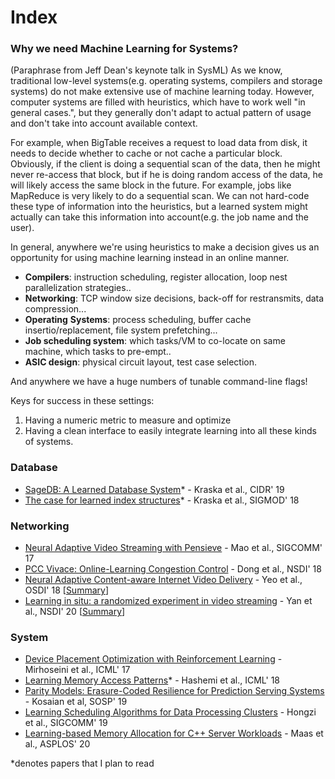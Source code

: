 # Index

### Why we need Machine Learning for Systems?

\(Paraphrase from Jeff Dean's keynote talk in SysML\) As we know, traditional low-level systems\(e.g. operating systems, compilers and storage systems\) do not make extensive use of machine learning today. However, computer systems are filled with heuristics, which have to work well "in general cases.", but they generally don't adapt to actual pattern of usage and don't take into account available context.

For example, when BigTable receives a request to load data from disk, it needs to decide whether to cache or not cache a particular block. Obviously, if the client is doing a sequential scan of the data, then he might never re-access that block, but if he is doing random access of the data, he will likely access the same block in the future. For example, jobs like MapReduce is very likely to do a sequential scan. We can not hard-code these type of information into the heuristics, but a learned system might actually can take this information into account\(e.g. the job name and the user\).

In general, anywhere we're using heuristics to make a decision gives us an opportunity for using machine learning instead in an online manner.

* **Compilers**: instruction scheduling, register allocation, loop nest parallelization strategies..
* **Networking**: TCP window size decisions, back-off for restransmits, data compression...
* **Operating** **Systems**: process scheduling, buffer cache insertio/replacement, file system prefetching...
* **Job scheduling system**: which tasks/VM to co-locate on same machine, which tasks to pre-empt..
* **ASIC design**: physical circuit layout, test case selection.

And anywhere we have a huge numbers of tunable command-line flags! 

Keys for success in these settings:

1. Having a numeric metric to measure and optimize
2. Having a clean interface to easily integrate learning into all these kinds of systems.



### Database

* [SageDB: A Learned Database System](http://cidrdb.org/cidr2019/papers/p117-kraska-cidr19.pdf)\* - Kraska et al., CIDR' 19
* [The case for learned index structures](https://arxiv.org/abs/1712.01208)\* - Kraska et al., SIGMOD' 18

### Networking

* [Neural Adaptive Video Streaming with Pensieve](https://people.csail.mit.edu/hongzi/content/publications/Pensieve-Sigcomm17.pdf) - Mao et al., SIGCOMM' 17
* [PCC Vivace: Online-Learning Congestion Control](https://www.usenix.org/system/files/conference/nsdi18/nsdi18-dong.pdf) - Dong et al., NSDI' 18
* [Neural Adaptive Content-aware Internet Video Delivery](https://www.usenix.org/system/files/osdi18-yeo.pdf) - Yeo et al., OSDI' 18 \[[Summary](https://xzhu0027.gitbook.io/blog/ml-for-systems/ml-sys-index/learning-in-situ-a-randomized-experiment-in-video-streaming)\]
* [Learning in situ: a randomized experiment in video streaming](https://www.usenix.org/conference/nsdi20/presentation/yan) - Yan et al., NSDI' 20 \[[Summary](https://xzhu0027.gitbook.io/blog/ml-for-systems/ml-sys-index/neural-adaptive-content-aware-internet-video-delivery)\]

### System

* [Device Placement Optimization with Reinforcement Learning](https://arxiv.org/abs/1706.04972) - Mirhoseini et al., ICML' 17
* [Learning Memory Access Patterns](https://arxiv.org/pdf/1803.02329.pdf)\* - Hashemi et al., ICML' 18
* [Parity Models: Erasure-Coded Resilience for Prediction Serving Systems](http://delivery.acm.org/10.1145/3360000/3359654/p30-kosaian.pdf?ip=35.3.50.157&id=3359654&acc=OPENTOC&key=93447E3B54F7D979%2E0A17827594E6F2C8%2E4D4702B0C3E38B35%2EC42B82B87617960C&__acm__=1572846710_212460fc2118b4ddbb56646253af114b) - Kosaian et al, SOSP' 19
* [Learning Scheduling Algorithms for Data Processing Clusters](https://web.mit.edu/decima/content/sigcomm-2019.pdf) - Hongzi et al., SIGCOMM' 19
* [Learning-based Memory Allocation for C++ Server Workloads](https://research.google/pubs/pub49008/) - Maas et al., ASPLOS' 20



\*denotes papers that I plan to read

